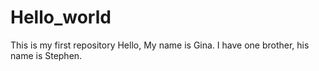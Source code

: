 # Hello_world
This is my first repository
Hello, My name is Gina.
I have one brother, his name is Stephen.
